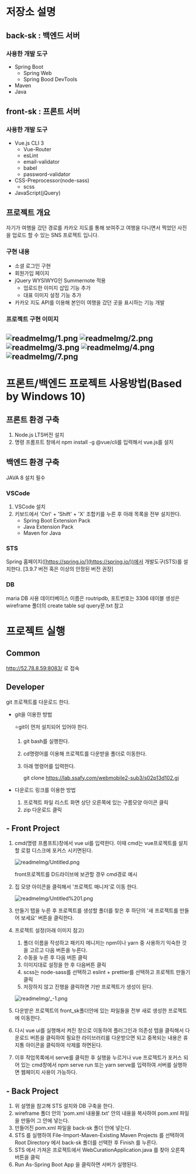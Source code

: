 # 저장소 설명

## back-sk : 백엔드 서버

### 사용한 개발 도구

- Spring Boot
    - Spring Web
    - Spring Bood DevTools
- Maven
- Java

## front-sk : 프론트 서버

### 사용한 개발 도구

- Vue.js CLI 3
    - Vue-Router
    - esLint
    - email-validator
    - babel
    - password-validator
- CSS-Preprocessor(node-sass)
    - scss
- JavaScript(jQuery)

## 프로젝트 개요

자기가 여행을 갔던 경로를 카카오 지도를 통해 보여주고 여행을 다니면서 찍었던 사진을 업로드 할 수 있는 SNS 프로젝트 입니다.

### 구현 내용
- 소셜 로그인 구현
- 회원가입 페이지
- jQuery WYSIWYG인 Summernote 적용
  - 업로드한 이미지 삽입 기능 추가
  - 대표 이미지 설정 기능 추가
- 카카오 지도 API를 이용해 본인이 여행을 갔던 곳을 표시하는 기능 개발

### 프로젝트 구현 이미지
![readmeImg/1.png](readmeImg/1.png)
![readmeImg/2.png](readmeImg/2.png)
![readmeImg/3.png](readmeImg/3.png)
![readmeImg/4.png](readmeImg/4.png)
![readmeImg/7.png](readmeImg/7.png)
---

# 프론트/백엔드 프로젝트 사용방법(Based by Windows 10)

## 프론트 환경 구축

1. Node.js LTS버전 설치
2. 명령 프롬프트 창에서 npm install -g  @vue/cli를 입력해서 vue.js를 설치

## 백엔드 환경 구축

JAVA 8 설치 필수

### VSCode

1. VSCode 설치
2. 키보드에서 'Ctrl' + 'Shift' + 'X' 조합키를 누른 후 아래 목록을 전부 설치한다.
    - Spring Boot Extension Pack
    - Java Extension Pack
    - Maven for Java

### STS

Spring 홈페이지([https://spring.io/](https://spring.io/))에서 개발도구(STS)를 설치한다. [3.9.7 버전 혹은 이상의 안정된 버전 권장]

### DB

maria DB 사용
데이터베이스 이름은 routripdb, 포트번호는 3306
테이블 생성은 wireframe 폴더의 create table sql query문.txt 참고

# 프로젝트 실행

## Common

http://52.78.8.59:8083/ 로 접속

## Developer

git 프로젝트를 다운로드 한다.

- git을 이용한 방법

    ⭐git이 먼저 설치되어 있어야 한다.

    1. git bash를 실행한다.
    2. cd명령어를 이용해 프로젝트를 다운받을 폴더로 이동한다.
    3. 아래 명령어를 입력한다.

        git clone https://lab.ssafy.com/webmobile2-sub3/s02p13d102.gi

- 다운로드 링크를 이용한 방법
    1. 프로젝트 파일 리스트 화면 상단 오른쪽에 있는 구름모양 아이콘 클릭
    2. zip 다운로드 클릭

## - Front Project

1. cmd(명령 프롬프트)창에서 vue ui를 입력한다. 이때 cmd는 vue프로젝트를 설치할 로컬 디스크에 포커스 시키면된다.

    ![readmeImg/Untitled.png](readmeImg/Untitled.png)

    front프로젝트를 D드라이브에 보관할 경우 cmd경로 예시

2. 집 모양 아이콘을 클릭해서 '프로젝트 매니저'로 이동 한다.

    ![readmeImg/Untitled%201.png](readmeImg/Untitled%201.png)

3. 만들기 탭을 누른 후 프로젝트를 생성할 폴더를 찾은 후 하단의 '새 프로젝트를 만들어 보세요' 버튼을 클릭한다.
4. 프로젝트 설정(아래 이미지 참고)
    1. 폴더 이름을 작성하고 패키지 메니저는 npm이나 yarn 중 사용하기 익숙한 것을 고르고 다음 버튼을 누른다.
    2. 수동을 누른 후 다음 버튼 클릭
    3. 이미지대로 설정을 한 후 다음버튼 클릭
    4. scss는 node-sass를 선택하고 eslint + prettier를 선택하고 프로젝트 만들기 클릭
    5. 저장하지 않고 진행을 클릭하면 기반 프로젝트가 생성이 된다.

    ![readmeImg/_-1.png](readmeImg/_-1.png)

5. 다운받은 프로젝트의 front_sk폴더안에 있는 파일들을 전부 새로 생성한 프로젝트에 이동한다.
6. 다시 vue ui를 실행해서 켜진 창으로 이동하여 플러그인과 의존성 탭을 클릭해서 다운로드 버튼을 클릭하여 필요한 라이브러리를 다운받으면 되고  중복되는 내용은 휴지통 아이콘을 클릭하여 삭제를 하면된다.
7. 이후 작업목록에서 serve를 클릭한 후 실행을 누르거나 vue 프로젝트가 포커스 되어 있는 cmd창에서 npm serve run 또는 yarn serve를 입력하여 서버를 실행하면 웹페이지 사용이 가능하다.

## - Back Project

1. 위 설명을 참고해 STS 설치와 DB 구축을 한다.
2. wireframe 폴더 안의 'pom.xml 내용물.txt' 안의 내용을 복사하여 pom.xml 파일을 만들어 그 안에 넣는다.
3. 만들어진 pom.xml 파일을 back-sk 폴더 안에 넣는다.
4. STS 를 실행하여 File-Import-Maven-Existing Maven Projects 를 선택하여 Root Directory 에서 back-sk 폴더를 선택한 후 Finish 를 누른다.
5. STS 에서 가져온 프로젝트에서 WebCurationApplication.java 를 찾아 오른쪽 버튼을 클릭
6. Run As-Spring Boot App 을 클릭하면 서버가 실행된다.
